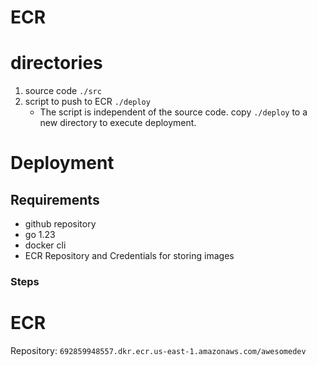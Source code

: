 # ECR

# directories
1. source code `./src`
2. script to push to ECR `./deploy`
   - The script is independent of the source code. copy `./deploy` to a new directory to execute deployment.

# Deployment

## Requirements

- github repository
- go 1.23
- docker cli
- ECR Repository and Credentials for storing images

### Steps

# ECR

Repository: `692859948557.dkr.ecr.us-east-1.amazonaws.com/awesomedev`